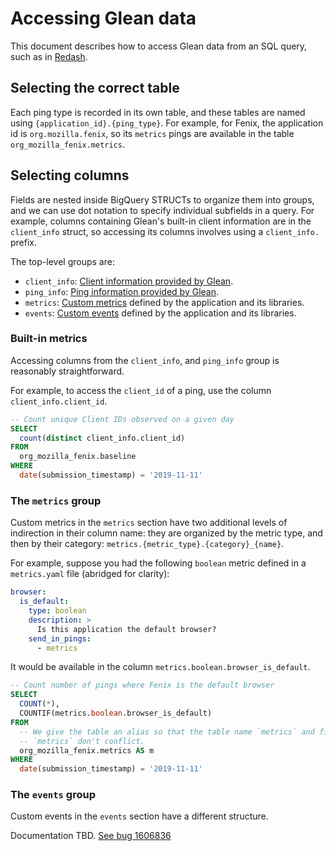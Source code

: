 # Accessing Glean data

This document describes how to access Glean data from an SQL query, such as in [Redash](https://sql.telemetry.mozilla.org).

## Selecting the correct table

Each ping type is recorded in its own table, and these tables are named using `{application_id}.{ping_type}`.
For example, for Fenix, the application id is `org.mozilla.fenix`, so its `metrics` pings are available in the table `org_mozilla_fenix.metrics`.

## Selecting columns

Fields are nested inside BigQuery STRUCTs to organize them into groups, and we can use dot notation to specify individual subfields in a query.
For example, columns containing Glean's built-in client information are in the `client_info` struct, so accessing its columns involves using a `client_info.` prefix.

The top-level groups are:

* `client_info`: [Client information provided by Glean](https://mozilla.github.io/glean/book/user/pings/index.html#the-client_info-section).
* `ping_info`: [Ping information provided by Glean](https://mozilla.github.io/glean/book/user/pings/index.html#the-ping_info-section).
* `metrics`: [Custom metrics](https://mozilla.github.io/glean/book/user/metrics/index.html) defined by the application and its libraries.
* `events`: [Custom events](https://mozilla.github.io/glean/book/user/metrics/event.html) defined by the application and its libraries.

### Built-in metrics

Accessing columns from the `client_info`, and `ping_info` group is reasonably straightforward.

For example, to access the `client_id` of a ping, use the column `client_info.client_id`.

```sql
-- Count unique Client IDs observed on a given day
SELECT
  count(distinct client_info.client_id)
FROM
  org_mozilla_fenix.baseline
WHERE
  date(submission_timestamp) = '2019-11-11'
```

### The `metrics` group

Custom metrics in the `metrics` section have two additional levels of indirection in their column name: they are organized by the metric type, and then by their category: `metrics.{metric_type}.{category}_{name}`. 

For example, suppose you had the following `boolean` metric defined in a `metrics.yaml` file (abridged for clarity):

```yaml
browser:
  is_default:
    type: boolean
    description: >
      Is this application the default browser?
    send_in_pings:
      - metrics
```

It would be available in the column `metrics.boolean.browser_is_default`.

```sql
-- Count number of pings where Fenix is the default browser
SELECT
  COUNT(*),
  COUNTIF(metrics.boolean.browser_is_default)
FROM
  -- We give the table an alias so that the table name `metrics` and field name 
  -- `metrics` don't conflict.
  org_mozilla_fenix.metrics AS m
WHERE
  date(submission_timestamp) = '2019-11-11'
```

### The `events` group

Custom events in the `events` section have a different structure.

Documentation TBD.  [See bug 1606836](https://bugzilla.mozilla.org/show_bug.cgi?id=1606836)
